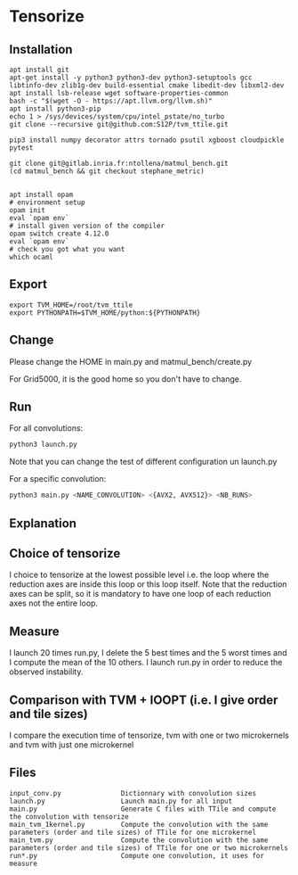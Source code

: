 Tensorize
======

Installation
-----

```
apt install git
apt-get install -y python3 python3-dev python3-setuptools gcc libtinfo-dev zlib1g-dev build-essential cmake libedit-dev libxml2-dev
apt install lsb-release wget software-properties-common
bash -c "$(wget -O - https://apt.llvm.org/llvm.sh)"
apt install python3-pip
echo 1 > /sys/devices/system/cpu/intel_pstate/no_turbo
git clone --recursive git@github.com:S12P/tvm_ttile.git

pip3 install numpy decorator attrs tornado psutil xgboost cloudpickle pytest

git clone git@gitlab.inria.fr:ntollena/matmul_bench.git
(cd matmul_bench && git checkout stephane_metric)


apt install opam
# environment setup
opam init
eval `opam env`
# install given version of the compiler
opam switch create 4.12.0
eval `opam env`
# check you got what you want
which ocaml
```

Export
-----
```
export TVM_HOME=/root/tvm_ttile
export PYTHONPATH=$TVM_HOME/python:${PYTHONPATH}
```

Change
------

Please change the HOME in main.py and matmul_bench/create.py

For Grid5000, it is the good home so you don't have to change.




Run
-----

For all convolutions:

```sh
python3 launch.py
```

Note that you can change the test of different configuration un launch.py

For a specific convolution:

```sh
python3 main.py <NAME_CONVOLUTION> <{AVX2, AVX512}> <NB_RUNS>
```


Explanation
-------

## Choice of tensorize

I choice to tensorize at the lowest possible level i.e. the loop where the reduction axes are inside this loop or this loop itself. Note that the reduction axes can be split, so it is mandatory to have one loop of each reduction axes not the entire loop.

## Measure

I launch 20 times run.py, I delete the 5 best times and the 5 worst times and I compute the mean of the 10 others. I launch run.py in order to reduce the observed instability.

## Comparison with TVM + IOOPT (i.e. I give order and tile sizes)

I compare the execution time of tensorize, tvm with one or two microkernels and tvm with just one microkernel

Files
----
```
input_conv.py               Dictionnary with convolution sizes
launch.py                   Launch main.py for all input
main.py                     Generate C files with TTile and compute the convolution with tensorize
main_tvm_1kernel.py         Compute the convolution with the same parameters (order and tile sizes) of TTile for one microkernel
main_tvm.py                 Compute the convolution with the same parameters (order and tile sizes) of TTile for one or two microkernels
run*.py                     Compute one convolution, it uses for measure


```
